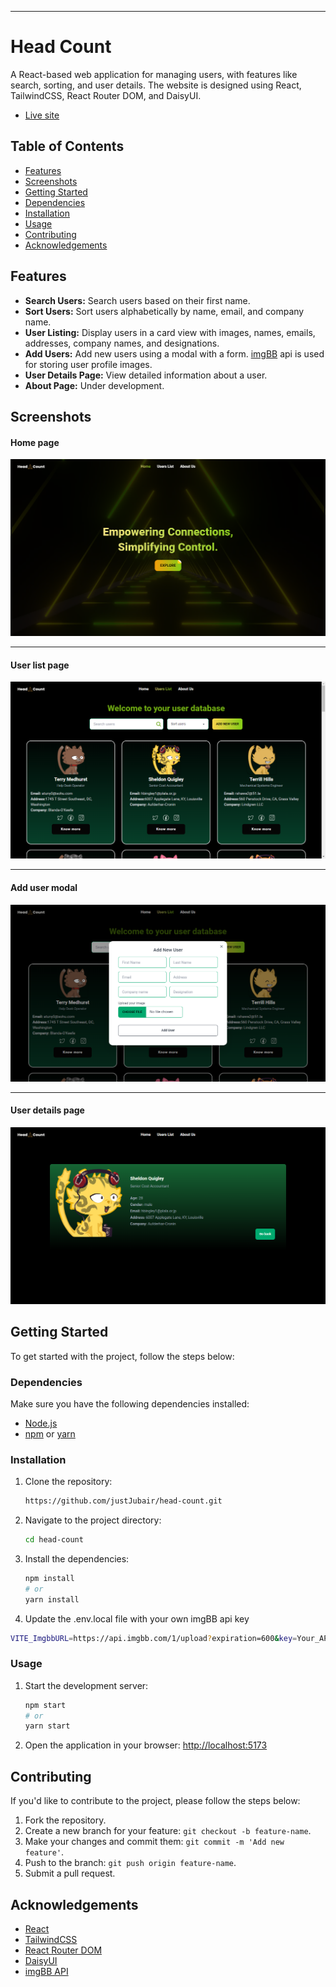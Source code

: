 ----

# Head Count

A React-based web application for managing users, with features like search, sorting, and user details. The website is designed using React, TailwindCSS, React Router DOM, and DaisyUI.

- [Live site](https://head-count.vercel.app)

## Table of Contents

- [Features](#features)
- [Screenshots](#screenshots)
- [Getting Started](#getting-started)
- [Dependencies](#dependencies)
- [Installation](#installation)
- [Usage](#usage)
- [Contributing](#contributing)
- [Acknowledgements](#acknowledgements)

## Features

- **Search Users:** Search users based on their first name.
- **Sort Users:** Sort users alphabetically by name, email, and company name.
- **User Listing:** Display users in a card view with images, names, emails, addresses, company names, and designations.
- **Add Users:** Add new users using a modal with a form. [imgBB](https://imgbb.com) api is used for storing user profile images. 
- **User Details Page:** View detailed information about a user.
- **About Page:** Under development.

## Screenshots

#### Home page
![Home Page](https://raw.githubusercontent.com/justJubair/head-count/main/src/assets/images/HomePage.png)

---
#### User list page
![User List Page](https://raw.githubusercontent.com/justJubair/head-count/main/src/assets/images/UserListPage.png)

---
#### Add user modal
![Add User Modal](https://raw.githubusercontent.com/justJubair/head-count/main/src/assets/images/AddUserModal.png)

---
#### User details page
![User Details Page](https://raw.githubusercontent.com/justJubair/head-count/main/src/assets/images/UserDetailsPage.png)


## Getting Started

To get started with the project, follow the steps below:

### Dependencies

Make sure you have the following dependencies installed:

- [Node.js](https://nodejs.org/)
- [npm](https://www.npmjs.com/) or [yarn](https://yarnpkg.com/)

### Installation

1. Clone the repository:

   ```bash
   https://github.com/justJubair/head-count.git
   ```

2. Navigate to the project directory:

   ```bash
   cd head-count
   ```

3. Install the dependencies:

   ```bash
   npm install
   # or
   yarn install
   ```
4. Update the .env.local file with your own imgBB api key

```bash
VITE_ImgbbURL=https://api.imgbb.com/1/upload?expiration=600&key=Your_API_key
```

### Usage

1. Start the development server:

   ```bash
   npm start
   # or
   yarn start
   ```

2. Open the application in your browser: [http://localhost:5173](http://localhost:5173)

## Contributing

If you'd like to contribute to the project, please follow the steps below:

1. Fork the repository.
2. Create a new branch for your feature: `git checkout -b feature-name`.
3. Make your changes and commit them: `git commit -m 'Add new feature'`.
4. Push to the branch: `git push origin feature-name`.
5. Submit a pull request.


## Acknowledgements

- [React](https://reactjs.org/)
- [TailwindCSS](https://tailwindcss.com/)
- [React Router DOM](https://reactrouter.com/)
- [DaisyUI](https://daisyui.com/)
- [imgBB API](https://imgbb.com)



